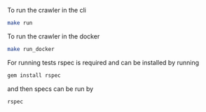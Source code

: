 To run the crawler in the cli

```sh
make run
```

To run the crawler in the docker

```sh
make run_docker
```


For running tests rspec is required and can be installed by running

```sh
gem install rspec
```

and then specs can be run by

```sh
rspec
```

